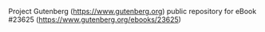 Project Gutenberg (https://www.gutenberg.org) public repository for eBook #23625 (https://www.gutenberg.org/ebooks/23625)
